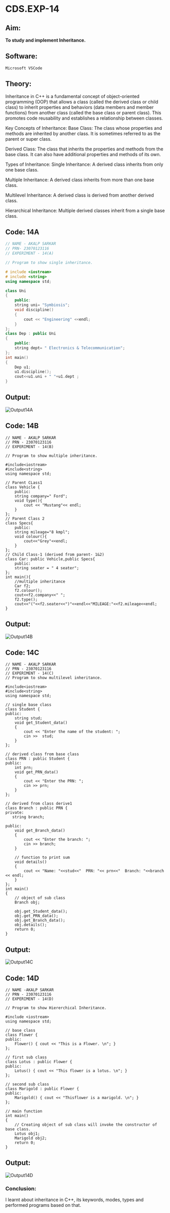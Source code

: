 # CDS.EXP-14
## Aim:
**To study and implement Inheritance.**

## Software:
`Microsoft VSCode`

## Theory:
Inheritance in C++ is a fundamental concept of object-oriented programming (OOP) that allows a class (called the derived class or child class) to inherit properties and behaviors (data members and member functions) from another class (called the base class or parent class). This promotes code reusability and establishes a relationship between classes.

Key Concepts of Inheritance:
Base Class: The class whose properties and methods are inherited by another class. It is sometimes referred to as the parent or super class.

Derived Class: The class that inherits the properties and methods from the base class. It can also have additional properties and methods of its own.

Types of Inheritance:
Single Inheritance: A derived class inherits from only one base class.

Multiple Inheritance: A derived class inherits from more than one base class.

Multilevel Inheritance: A derived class is derived from another derived class.

Hierarchical Inheritance: Multiple derived classes inherit from a single base class.
## Code: 14A
```cpp
// NAME - AKALP SARKAR
// PRN- 23070123116
// EXPERIMENT - 14(A) 

// Program to show single inheritance.

# include <iostream>
# include <string>
using namespace std;

class Uni
{
    public:
    string uni= "Symbiosis";
    void discipline()
    {
        cout << "Engineering" <<endl;
    }
};
class Dep : public Uni
{
    public:
    string dept= " Electronics & Telecommunication";
};
int main()
{
    Dep u1;
    u1.discipline();
    cout<<u1.uni + " "+u1.dept ;
} 
```
## Output:
![Output14A](https://github.com/user-attachments/assets/f02f94cd-c46f-426a-a3c0-559f20afd476)


## Code: 14B
```
// NAME - AKALP SARKAR
// PRN - 23070123116
// EXPERIMENT - 14(B)

// Program to show multiple inheritance.

#include<iostream> 
#include<string> 
using namespace std; 

// Parent CLass1 
class Vehicle {
    public:
    string company=" Ford";
    void type(){
        cout << "Mustang"<< endl;
    }
};
// Parent Class 2
class Specs{
    public:
    string mileage="8 kmpl";
    void colour(){
        cout<<"Grey"<<endl;
    }
};
// Child Class-1 (derived from parent- 1&2)
class Car: public Vehicle,public Specs{
    public:
    string seater = " 4 seater";
};
int main(){
    //multiple inheritance
    Car f2;
    f2.colour();
    cout<<f2.company<<" ";
    f2.type();
    cout<<"("<<f2.seater<<")"<<endl<<"MILEAGE:"<<f2.mileage<<endl;
} 

```

## Output:
![Output14B](https://github.com/user-attachments/assets/d895cbd0-9cb6-4475-95d7-675f24c84e29)


## Code: 14C
```
// NAME - AKALP SARKAR
// PRN - 23070123116
// EXPERIMENT - 14(C)
// Program to show multilevel inheritance.

#include<iostream> 
#include<string>
using namespace std; 

// single base class
class Student {
public:
    string stud;
    void get_Student_data()
    {
        cout << "Enter the name of the student: ";
        cin >>  stud;
    }
};
 
// derived class from base class
class PRN : public Student {
public:
    int prn;
    void get_PRN_data()
    {
        cout << "Enter the PRN: ";
        cin >> prn;
    }
};
 
// derived from class derive1
class Branch : public PRN {
private:
   string branch;
 
public:
    void get_Branch_data()
    {
        cout << "Enter the branch: ";
        cin >> branch;
    }
 
    // function to print sum
    void details()
    {
        cout << "Name: "<<stud<<"  PRN: "<< prn<<"  Branch: "<<branch << endl;
    }
};
int main()
{
    // object of sub class
    Branch obj;
 
    obj.get_Student_data();
    obj.get_PRN_data();
    obj.get_Branch_data();
    obj.details();
    return 0;
}
```
## Output:
![Output14C](https://github.com/user-attachments/assets/951dee1a-994d-49e4-b2a4-615d071a08ca)


## Code: 14D
```
// NAME -AKALP SARKAR
// PRN - 23070123116
// EXPERIMENT - 14(D)

// Program to show Hiererchical Inheritance.                    

#include <iostream>
using namespace std;

// base class
class Flower {
public:
    Flower() { cout << "This is a Flower. \n"; }
};

// first sub class
class Lotus : public Flower {
public:
    Lotus() { cout << "This flower is a lotus. \n"; }
};

// second sub class
class Marigold : public Flower {
public:
    Marigold() { cout << "Thisflower is a marigold. \n"; }
};

// main function
int main()
{
    // Creating object of sub class will invoke the constructor of base class.
    Lotus obj1;
    Marigold obj2;
    return 0;
}
```                  
## Output:
![Output14D](https://github.com/user-attachments/assets/efc36acd-82c9-4a9b-88cc-d4a84a7d80fc)

### Conclusion:
I learnt about inheritance in C++, its keywords, modes, types and performed programs based on that.


